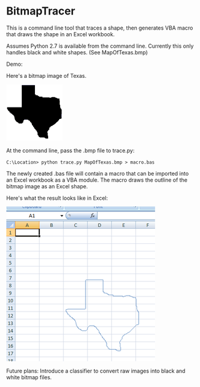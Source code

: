 # BitmapTracer
This is a command line tool that traces a shape, then generates VBA macro that draws the shape in an Excel workbook.

Assumes Python 2.7 is available from the command line.  Currently this only handles black and white shapes.  (See MapOfTexas.bmp)

Demo:

Here's a bitmap image of Texas.

![Texas](MapOfTexas.bmp?raw=true "Texas")

At the command line, pass the .bmp file to trace.py:

    C:\Location> python trace.py MapOfTexas.bmp > macro.bas

The newly created .bas file will contain a macro that can be imported into an Excel workbook as a VBA module.  The macro draws the outline of the bitmap image as an Excel shape.

Here's what the result looks like in Excel:

![Screenshot](ExcelSnip.png?raw=true "Excel")

Future plans:
    Introduce a classifier to convert raw images into black and white bitmap files. 
